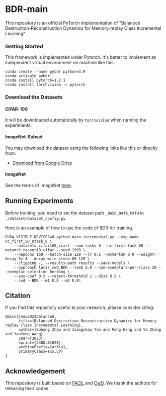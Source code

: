 # BDR-main

This repository is an official PyTorch implementation of "Balanced Destruction-Reconstruction Dynamics for Memory-replay Class Incremental Learning"

### Getting Started

This framework is implemented under Pytorch. It's better to implement an independent virtual environment on machine like this:
```
conda create --name pybdr python=3.9
conda activate pybdr
conda install pytorch=1.2.1
conda install torchvision -c pytorch
```

### Download the Datasets
#### CIFAR-100
It will be downloaded automatically by `torchvision` when running the experiments.

#### ImageNet-Subset
You may download the dataset using the following links like [this](https://github.com/yaoyao-liu/class-incremental-learning) or directly from:
- [Download from Google Drive](https://drive.google.com/file/d/1n5Xg7Iye_wkzVKc0MTBao5adhYSUlMCL/view?usp=sharing)

#### ImageNet
See the terms of ImageNet [here](https://image-net.org/download.php).


## Running Experiments
Before training, you need to set the dataset path `_BASE_DATA_PATH`  in `./dataset/dataset_config.py`.

Here is an example of how to use the code of BDR for training.
```
CUDA_VISIBLE_DEVICES=0 python main_incremental.py --exp-name nc_first_50_ntask_6 \
	--datasets cifar100_icarl --num-tasks 6 --nc-first-task 50 --network resnet18_cifar --seed 1993 \
	--nepochs 160 --batch-size 128 --lr 0.1 --momentum 0.9 --weight-decay 5e-4 --decay-mile-stone 80 120 \
	--clipping -1 --results-path results --save-models \
	--approach lucir_cwd_BDR --lamb 5.0 --num-exemplars-per-class 20 --exemplar-selection herding \
	--aux-coef 0.5 --reject-threshold 1 --dist 0.5 \
	--cwd --BDR --m1 0.8 --m2 0.8\
```

## Citation

If you find this repository useful to your research, please consider citing:
~~~
@misc{zhou2023balanced,
      title={Balanced Destruction-Reconstruction Dynamics for Memory-replay Class Incremental Learning}, 
      author={Yuhang Zhou and Jiangchao Yao and Feng Hong and Ya Zhang and Yanfeng Wang},
      year={2023},
      eprint={2308.01698},
      archivePrefix={arXiv},
      primaryClass={cs.CV}
}
~~~

## Acknowledgement

This repository is built based on [FACIL](https://github.com/mmasana/FACIL) and [CwD](https://github.com/Yujun-Shi/CwD). We thank the authors for releasing their codes.

